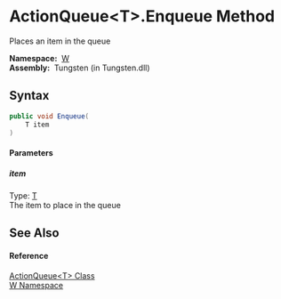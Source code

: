 ActionQueue&lt;T>.Enqueue Method
================================
   Places an item in the queue

  **Namespace:**  [W][1]  
  **Assembly:**  Tungsten (in Tungsten.dll)

Syntax
------

```csharp
public void Enqueue(
	T item
)
```

#### Parameters

##### *item*
Type: [T][2]  
The item to place in the queue


See Also
--------

#### Reference
[ActionQueue&lt;T> Class][2]  
[W Namespace][1]  

[1]: ../README.md
[2]: README.md